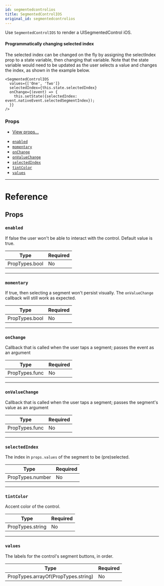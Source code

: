 ```yaml
---
id: segmentedcontrolios
title: SegmentedControlIOS
original_id: segmentedcontrolios
---
```


Use `SegmentedControlIOS` to render a UISegmentedControl iOS.

#### Programmatically changing selected index

The selected index can be changed on the fly by assigning the selectIndex prop to a state variable, then changing that variable. Note that the state variable would need to be updated as the user selects a value and changes the index, as shown in the example below.

```
<SegmentedControlIOS
  values={['One', 'Two']}
  selectedIndex={this.state.selectedIndex}
  onChange={(event) => {
    this.setState({selectedIndex: event.nativeEvent.selectedSegmentIndex});
  }}
/>
```

### Props

- [View props...](view.md#props)

* [`enabled`](segmentedcontrolios.md#enabled)
* [`momentary`](segmentedcontrolios.md#momentary)
* [`onChange`](segmentedcontrolios.md#onchange)
* [`onValueChange`](segmentedcontrolios.md#onvaluechange)
* [`selectedIndex`](segmentedcontrolios.md#selectedindex)
* [`tintColor`](segmentedcontrolios.md#tintcolor)
* [`values`](segmentedcontrolios.md#values)

---

# Reference

## Props

### `enabled`

If false the user won't be able to interact with the control. Default value is true.

| Type           | Required |
| -------------- | -------- |
| PropTypes.bool | No       |

---

### `momentary`

If true, then selecting a segment won't persist visually. The `onValueChange` callback will still work as expected.

| Type           | Required |
| -------------- | -------- |
| PropTypes.bool | No       |

---

### `onChange`

Callback that is called when the user taps a segment; passes the event as an argument

| Type           | Required |
| -------------- | -------- |
| PropTypes.func | No       |

---

### `onValueChange`

Callback that is called when the user taps a segment; passes the segment's value as an argument

| Type           | Required |
| -------------- | -------- |
| PropTypes.func | No       |

---

### `selectedIndex`

The index in `props.values` of the segment to be (pre)selected.

| Type             | Required |
| ---------------- | -------- |
| PropTypes.number | No       |

---

### `tintColor`

Accent color of the control.

| Type             | Required |
| ---------------- | -------- |
| PropTypes.string | No       |

---

### `values`

The labels for the control's segment buttons, in order.

| Type                                | Required |
| ----------------------------------- | -------- |
| PropTypes.arrayOf(PropTypes.string) | No       |
